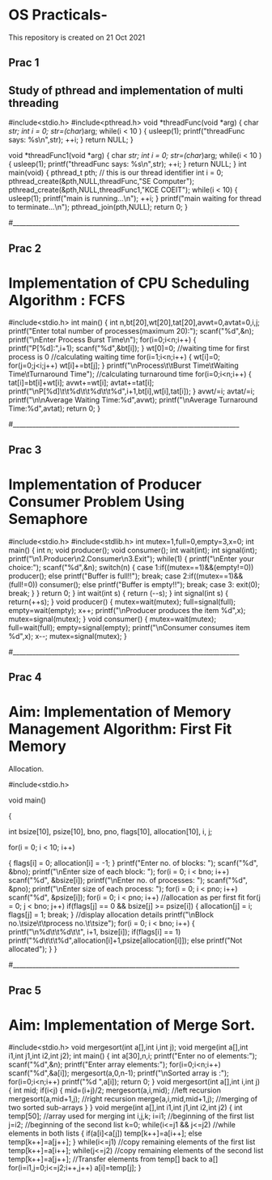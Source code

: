 # OS Practicals-
This repository is created on 21 Oct 2021
## Prac 1
## Study of pthread and implementation of multi threading

#include<stdio.h>
#include<pthread.h>
void *threadFunc(void *arg)
{
char *str;
int i = 0;
str=(char*)arg;
while(i < 10 )
{
usleep(1);
printf("threadFunc says: %s\n",str);
++i;
}
return NULL;
}

void *threadFunc1(void *arg)
{
char *str;
int i = 0;
str=(char*)arg;
while(i < 10 )
{
usleep(1);
printf("threadFunc says: %s\n",str);
++i;
}
return NULL;
}
int main(void)
{
pthread_t pth; // this is our thread identifier
int i = 0;
pthread_create(&pth,NULL,threadFunc,"SE Computer");
pthread_create(&pth,NULL,threadFunc1,"KCE COEIT");
while(i < 10)
{
usleep(1);
printf("main is running...\n");
++i;
}
printf("main waiting for thread to terminate...\n");
pthread_join(pth,NULL);
return 0;
}

#______________________________________________________________________
## Prac 2
# Implementation of CPU Scheduling Algorithm : FCFS

#include<stdio.h>
int main()
{
 int n,bt[20],wt[20],tat[20],avwt=0,avtat=0,i,j;
 printf("Enter total number of processes(maximum 20):");
 scanf("%d",&n);
 printf("\nEnter Process Burst Time\n");
 for(i=0;i<n;i++)
 {
 printf("P[%d]:",i+1);
 scanf("%d",&bt[i]);
 }
 wt[0]=0; //waiting time for first process is 0
 //calculating waiting time
 for(i=1;i<n;i++)
 {
 wt[i]=0;
 for(j=0;j<i;j++)
 wt[i]+=bt[j];
 }
 printf("\nProcess\t\tBurst Time\tWaiting Time\tTurnaround Time");
 //calculating turnaround time
 for(i=0;i<n;i++)
 {
 tat[i]=bt[i]+wt[i];
 avwt+=wt[i];
 avtat+=tat[i];
 printf("\nP[%d]\t\t%d\t\t%d\t\t%d",i+1,bt[i],wt[i],tat[i]);
 }
 avwt/=i;
 avtat/=i;
 printf("\n\nAverage Waiting Time:%d",avwt);
 printf("\nAverage Turnaround Time:%d",avtat);
 return 0;
}

#______________________________________________________________________

## Prac 3

# Implementation of Producer Consumer Problem Using Semaphore

#include<stdio.h>
#include<stdlib.h>
int mutex=1,full=0,empty=3,x=0;
int main()
{
int n;
void producer();
void consumer();
int wait(int);
int signal(int);
printf("\n1.Producer\n2.Consumer\n3.Exit");
while(1)
{
printf("\nEnter your choice:");
scanf("%d",&n);
switch(n)
{
case 1:if((mutex==1)&&(empty!=0))
producer();
else
printf("Buffer is full!!");
break;
case 2:if((mutex==1)&&(full!=0))
consumer();
else
printf("Buffer is empty!!");
break;
case 3:
exit(0);
break;
}
}
return 0;
}
int wait(int s)
{
return (--s);
}
int signal(int s)
{
return(++s);
}
void producer()
{
mutex=wait(mutex);
full=signal(full);
empty=wait(empty);
x++;
printf("\nProducer produces the item %d",x);
mutex=signal(mutex);
}
void consumer()
{
mutex=wait(mutex);
full=wait(full);
empty=signal(empty);
printf("\nConsumer consumes item %d",x);
x--;
mutex=signal(mutex);
}

#______________________________________________________________________

## Prac 4
# Aim: Implementation of Memory Management Algorithm: First Fit Memory 
Allocation.



#include<stdio.h>

void main()

{

int bsize[10], psize[10], bno, pno, flags[10], allocation[10], i, j;

for(i = 0; i < 10; i++)

{
flags[i] = 0;
allocation[i] = -1;
}
printf("Enter no. of blocks: ");
scanf("%d", &bno);
printf("\nEnter size of each block: ");
for(i = 0; i < bno; i++)
scanf("%d", &bsize[i]);
printf("\nEnter no. of processes: ");
scanf("%d", &pno);
printf("\nEnter size of each process: ");
for(i = 0; i < pno; i++)
scanf("%d", &psize[i]);
for(i = 0; i < pno; i++) //allocation as per first fit
for(j = 0; j < bno; j++)
if(flags[j] == 0 && bsize[j] >= psize[i])
{
allocation[j] = i;
flags[j] = 1;
break;
}
//display allocation details
printf("\nBlock no.\tsize\t\tprocess no.\t\tsize");
for(i = 0; i < bno; i++)
{
printf("\n%d\t\t%d\t\t", i+1, bsize[i]);
if(flags[i] == 1)
printf("%d\t\t\t%d",allocation[i]+1,psize[allocation[i]]);
else
printf("Not allocated");
}
}


#______________________________________________________________________
## Prac 5

# Aim: Implementation of Merge Sort.

#include<stdio.h>
void mergesort(int a[],int i,int j);
void merge(int a[],int i1,int j1,int i2,int j2);
int main()
{
int a[30],n,i;
printf("Enter no of elements:");
scanf("%d",&n);
printf("Enter array elements:");
for(i=0;i<n;i++)
scanf("%d",&a[i]);
mergesort(a,0,n-1);
printf("\nSorted array is :");
for(i=0;i<n;i++)
printf("%d ",a[i]);
return 0;
}
void mergesort(int a[],int i,int j)
{
int mid;
if(i<j)
{
mid=(i+j)/2;
mergesort(a,i,mid); //left recursion
mergesort(a,mid+1,j); //right recursion
merge(a,i,mid,mid+1,j); //merging of two sorted sub-arrays
}
}
void merge(int a[],int i1,int j1,int i2,int j2)
{
int temp[50]; //array used for merging
int i,j,k;
i=i1; //beginning of the first list
j=i2; //beginning of the second list
k=0;
while(i<=j1 && j<=j2) //while elements in both lists
{
if(a[i]<a[j])
temp[k++]=a[i++];
else
temp[k++]=a[j++];
}
while(i<=j1) //copy remaining elements of the first list
temp[k++]=a[i++];
while(j<=j2) //copy remaining elements of the second list
temp[k++]=a[j++];
//Transfer elements from temp[] back to a[]
for(i=i1,j=0;i<=j2;i++,j++)
a[i]=temp[j];
}

